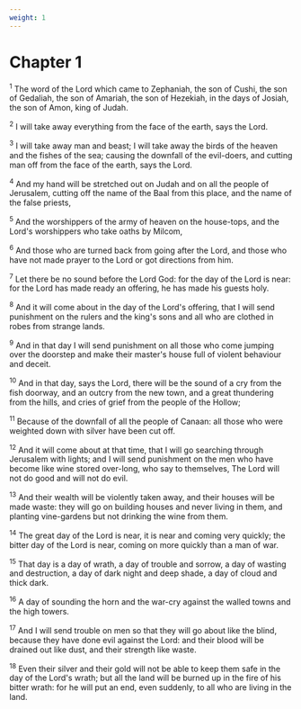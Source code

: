 ```yaml
---
weight: 1
---
```


# Chapter 1

<sup>1</sup> The word of the Lord which came to Zephaniah, the son of Cushi, the son of Gedaliah, the son of Amariah, the son of Hezekiah, in the days of Josiah, the son of Amon, king of Judah. 

<sup>2</sup> I will take away everything from the face of the earth, says the Lord. 

<sup>3</sup> I will take away man and beast; I will take away the birds of the heaven and the fishes of the sea; causing the downfall of the evil-doers, and cutting man off from the face of the earth, says the Lord. 

<sup>4</sup> And my hand will be stretched out on Judah and on all the people of Jerusalem, cutting off the name of the Baal from this place, and the name of the false priests, 

<sup>5</sup> And the worshippers of the army of heaven on the house-tops, and the Lord's worshippers who take oaths by Milcom, 

<sup>6</sup> And those who are turned back from going after the Lord, and those who have not made prayer to the Lord or got directions from him. 

<sup>7</sup> Let there be no sound before the Lord God: for the day of the Lord is near: for the Lord has made ready an offering, he has made his guests holy. 

<sup>8</sup> And it will come about in the day of the Lord's offering, that I will send punishment on the rulers and the king's sons and all who are clothed in robes from strange lands. 

<sup>9</sup> And in that day I will send punishment on all those who come jumping over the doorstep and make their master's house full of violent behaviour and deceit. 

<sup>10</sup> And in that day, says the Lord, there will be the sound of a cry from the fish doorway, and an outcry from the new town, and a great thundering from the hills, and cries of grief from the people of the Hollow; 

<sup>11</sup> Because of the downfall of all the people of Canaan: all those who were weighted down with silver have been cut off. 

<sup>12</sup> And it will come about at that time, that I will go searching through Jerusalem with lights; and I will send punishment on the men who have become like wine stored over-long, who say to themselves, The Lord will not do good and will not do evil. 

<sup>13</sup> And their wealth will be violently taken away, and their houses will be made waste: they will go on building houses and never living in them, and planting vine-gardens but not drinking the wine from them. 

<sup>14</sup> The great day of the Lord is near, it is near and coming very quickly; the bitter day of the Lord is near, coming on more quickly than a man of war. 

<sup>15</sup> That day is a day of wrath, a day of trouble and sorrow, a day of wasting and destruction, a day of dark night and deep shade, a day of cloud and thick dark. 

<sup>16</sup> A day of sounding the horn and the war-cry against the walled towns and the high towers. 

<sup>17</sup> And I will send trouble on men so that they will go about like the blind, because they have done evil against the Lord: and their blood will be drained out like dust, and their strength like waste. 

<sup>18</sup> Even their silver and their gold will not be able to keep them safe in the day of the Lord's wrath; but all the land will be burned up in the fire of his bitter wrath: for he will put an end, even suddenly, to all who are living in the land. 


